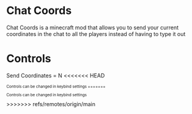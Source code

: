 # Chat Coords
Chat Coords is a minecraft mod that allows you to send your current coordinates in the chat to all the players instead of having to type it out

# Controls
Send Coordinates = N
<<<<<<< HEAD
<p style="font-size: 10px">Controls can be changed in keybind settings
=======
<p style="font-size: 10px">Controls can be changed in keybind settings</p>
>>>>>>> refs/remotes/origin/main
